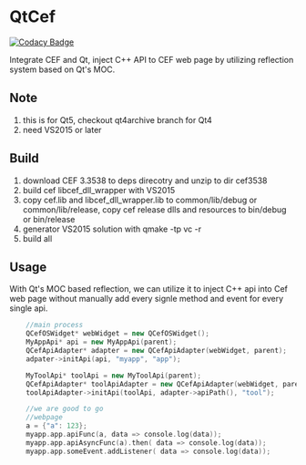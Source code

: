 # QtCef

[![Codacy Badge](https://api.codacy.com/project/badge/Grade/82b587014d2548db9724bb6db8fd5d43)](https://app.codacy.com/app/hiitiger/QtCef?utm_source=github.com&utm_medium=referral&utm_content=hiitiger/QtCef&utm_campaign=Badge_Grade_Dashboard)

Integrate CEF and Qt,  inject C++ API to CEF web page by utilizing reflection system based on Qt's MOC.


## Note
1. this is for Qt5, checkout qt4archive branch for Qt4
2. need VS2015 or later

 ## Build
1. download CEF 3.3538 to deps direcotry and unzip to dir cef3538
2. build cef libcef_dll_wrapper with VS2015
3. copy cef.lib and libcef_dll_wrapper.lib to common/lib/debug or common/lib/release, copy cef release dlls and resources to bin/debug or bin/release
4. generator VS2015 solution with qmake -tp vc -r
5. build all 

## Usage

With Qt's MOC based reflection, we can utilize it to inject C++ api into Cef web page without manually add every signle method and event for every single api.

```c++
    //main process
    QCefOSWidget* webWidget = new QCefOSWidget();
    MyAppApi* api = new MyAppApi(parent);
    QCefApiAdapter* adapter = new QCefApiAdapter(webWidget, parent);
    adpater->initApi(api, "myapp", "app");

    MyToolApi* toolApi = new MyToolApi(parent);
    QCefApiAdapter* toolApiAdapter = new QCefApiAdapter(webWidget, parent);
    toolApiAdapter->initApi(toolApi, adapter->apiPath(), "tool");

    //we are good to go
    //webpage
    a = {"a": 123};
    myapp.app.apiFunc(a, data => console.log(data));
    myapp.app.apiAsyncFunc(a).then( data => console.log(data));
    myapp.app.someEvent.addListener( data => console.log(data));
```

